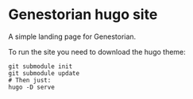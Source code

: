 # Genestorian hugo site

A simple landing page for Genestorian.

To run the site you need to download the hugo theme:

```
git submodule init
git submodule update
# Then just:
hugo -D serve
```
